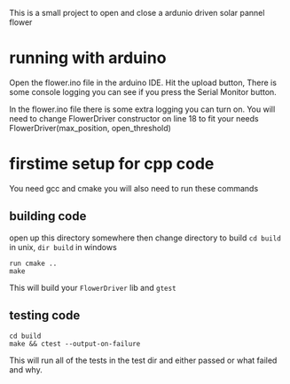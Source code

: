 This is a small project to open and close a ardunio driven solar pannel flower

# running with arduino
Open the flower.ino file in the arduino IDE. Hit the upload button, There is some console logging you can see if you press the  Serial Monitor button.

In the flower.ino file there is some extra logging you can turn on. You will need to change FlowerDriver constructor on line 18 to fit your needs 
FlowerDriver(max_position, open_threshold)

# firstime setup for cpp code
You need gcc and cmake you will also need to run these commands

## building code
open up this directory somewhere then change directory to build
`cd build` in unix, `dir build` in windows
```
run cmake ..
make
```
This will build your `FlowerDriver` lib and `gtest`

## testing code
``` 
cd build
make && ctest --output-on-failure
```
This will run all  of the tests in the test dir and either passed or what failed and why. 